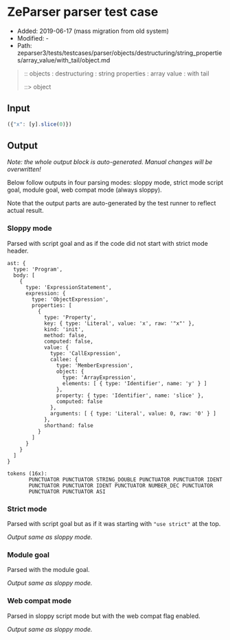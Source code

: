 # ZeParser parser test case

- Added: 2019-06-17 (mass migration from old system)
- Modified: -
- Path: zeparser3/tests/testcases/parser/objects/destructuring/string_properties/array_value/with_tail/object.md

> :: objects : destructuring : string properties : array value : with tail
>
> ::> object

## Input

`````js
({"x": [y].slice(0)})
`````

## Output

_Note: the whole output block is auto-generated. Manual changes will be overwritten!_

Below follow outputs in four parsing modes: sloppy mode, strict mode script goal, module goal, web compat mode (always sloppy).

Note that the output parts are auto-generated by the test runner to reflect actual result.

### Sloppy mode

Parsed with script goal and as if the code did not start with strict mode header.

`````
ast: {
  type: 'Program',
  body: [
    {
      type: 'ExpressionStatement',
      expression: {
        type: 'ObjectExpression',
        properties: [
          {
            type: 'Property',
            key: { type: 'Literal', value: 'x', raw: '"x"' },
            kind: 'init',
            method: false,
            computed: false,
            value: {
              type: 'CallExpression',
              callee: {
                type: 'MemberExpression',
                object: {
                  type: 'ArrayExpression',
                  elements: [ { type: 'Identifier', name: 'y' } ]
                },
                property: { type: 'Identifier', name: 'slice' },
                computed: false
              },
              arguments: [ { type: 'Literal', value: 0, raw: '0' } ]
            },
            shorthand: false
          }
        ]
      }
    }
  ]
}

tokens (16x):
       PUNCTUATOR PUNCTUATOR STRING_DOUBLE PUNCTUATOR PUNCTUATOR IDENT
       PUNCTUATOR PUNCTUATOR IDENT PUNCTUATOR NUMBER_DEC PUNCTUATOR
       PUNCTUATOR PUNCTUATOR ASI
`````

### Strict mode

Parsed with script goal but as if it was starting with `"use strict"` at the top.

_Output same as sloppy mode._

### Module goal

Parsed with the module goal.

_Output same as sloppy mode._

### Web compat mode

Parsed in sloppy script mode but with the web compat flag enabled.

_Output same as sloppy mode._
